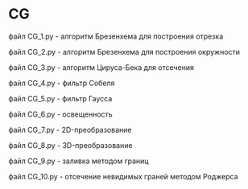 # CG
файл CG_1.py - алгоритм Брезенхема для построения отрезка <br/>

файл CG_2.py - алгоритм Брезенхема для построения окружности <br/>

файл CG_3.py - алгоритм Цируса-Бека для отсечения <br/>

файл CG_4.py - фильтр Собеля <br/>

файл CG_5.py - фильтр Гаусса <br/>

файл CG_6.py - освещенность <br/>

файл CG_7.py - 2D-преобразование <br/>

файл CG_8.py - 3D-преобразование <br/>

файл CG_9.py - заливка методом границ <br/>

файл CG_10.py - отсечение невидимых граней методом Роджерса <br/>

